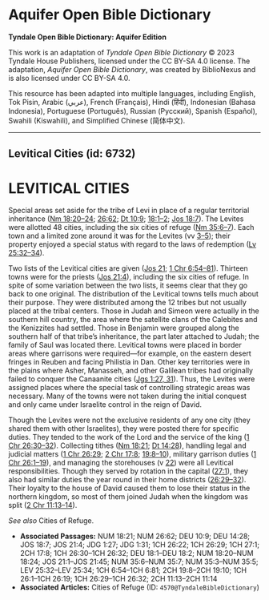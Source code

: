 # Aquifer Open Bible Dictionary

**Tyndale Open Bible Dictionary: Aquifer Edition**

This work is an adaptation of *Tyndale Open Bible Dictionary* © 2023 Tyndale House Publishers, licensed under the CC BY\-SA 4\.0 license. The adaptation, *Aquifer Open Bible Dictionary*, was created by BiblioNexus and is also licensed under CC BY\-SA 4\.0\.

This resource has been adapted into multiple languages, including English, Tok Pisin, Arabic (عربي), French (Français), Hindi (हिंदी), Indonesian (Bahasa Indonesia), Portuguese (Português), Russian (Русский), Spanish (Español), Swahili (Kiswahili), and Simplified Chinese (简体中文).



--------------------------------

## Levitical Cities (id: 6732)

LEVITICAL CITIES
================

Special areas set aside for the tribe of Levi in place of a regular territorial inheritance ([Nm 18:20–24](https://ref.ly/Num18:20-Num18:24); [26:62](https://ref.ly/Num26:62); [Dt 10:9](https://ref.ly/Deut10:9); [18:1–2](https://ref.ly/Deut18:1-Deut18:2); [Jos 18:7](https://ref.ly/Josh18:7)). The Levites were allotted 48 cities, including the six cities of refuge ([Nm 35:6–7](https://ref.ly/Num35:6-Num35:7)). Each town and a limited zone around it was for the Levites (vv [3–5](https://ref.ly/Num35:3-Num35:5)); their property enjoyed a special status with regard to the laws of redemption ([Lv 25:32–34](https://ref.ly/Lev25:32-Lev25:34)).

Two lists of the Levitical cities are given ([Jos 21](https://ref.ly/Josh21:1-Josh21:45); [1 Chr 6:54–81](https://ref.ly/1Chr6:54-1Chr6:81)). Thirteen towns were for the priests ([Jos 21:4](https://ref.ly/Josh21:4)), including the six cities of refuge. In spite of some variation between the two lists, it seems clear that they go back to one original. The distribution of the Levitical towns tells much about their purpose. They were distributed among the 12 tribes but not usually placed at the tribal centers. Those in Judah and Simeon were actually in the southern hill country, the area where the satellite clans of the Calebites and the Kenizzites had settled. Those in Benjamin were grouped along the southern half of that tribe’s inheritance, the part later attached to Judah; the family of Saul was located there. Levitical towns were placed in border areas where garrisons were required—for example, on the eastern desert fringes in Reuben and facing Philistia in Dan. Other key territories were in the plains where Asher, Manasseh, and other Galilean tribes had originally failed to conquer the Canaanite cities ([Jgs 1:27, 31](https://ref.ly/Judg1:27,Judg1:31)). Thus, the Levites were assigned places where the special task of controlling strategic areas was necessary. Many of the towns were not taken during the initial conquest and only came under Israelite control in the reign of David.

Though the Levites were not the exclusive residents of any one city (they shared them with other Israelites), they were posted there for specific duties. They tended to the work of the Lord and the service of the king ([1 Chr 26:30–32](https://ref.ly/1Chr26:30-1Chr26:32)). Collecting tithes ([Nm 18:21](https://ref.ly/Num18:21); [Dt 14:28](https://ref.ly/Deut14:28)), handling legal and judicial matters ([1 Chr 26:29](https://ref.ly/1Chr26:29); [2 Chr 17:8](https://ref.ly/2Chr17:8); [19:8–10](https://ref.ly/2Chr19:8-2Chr19:10)), military garrison duties ([1 Chr 26:1–19](https://ref.ly/1Chr26:1-1Chr26:19)), and managing the storehouses (v [22](https://ref.ly/1Chr26:22)) were all Levitical responsibilities. Though they served by rotation in the capital ([27:1](https://ref.ly/1Chr27:1)), they also had similar duties the year round in their home districts ([26:29–32](https://ref.ly/1Chr26:29-1Chr26:32)). Their loyalty to the house of David caused them to lose their status in the northern kingdom, so most of them joined Judah when the kingdom was split ([2 Chr 11:13–14](https://ref.ly/2Chr11:13-2Chr11:14)).

*See also* Cities of Refuge.

* **Associated Passages:** NUM 18:21; NUM 26:62; DEU 10:9; DEU 14:28; JOS 18:7; JOS 21:4; JDG 1:27; JDG 1:31; 1CH 26:22; 1CH 26:29; 1CH 27:1; 2CH 17:8; 1CH 26:30–1CH 26:32; DEU 18:1–DEU 18:2; NUM 18:20–NUM 18:24; JOS 21:1–JOS 21:45; NUM 35:6–NUM 35:7; NUM 35:3–NUM 35:5; LEV 25:32–LEV 25:34; 1CH 6:54–1CH 6:81; 2CH 19:8–2CH 19:10; 1CH 26:1–1CH 26:19; 1CH 26:29–1CH 26:32; 2CH 11:13–2CH 11:14
* **Associated Articles:** Cities of Refuge (ID: `4570@TyndaleBibleDictionary`)


